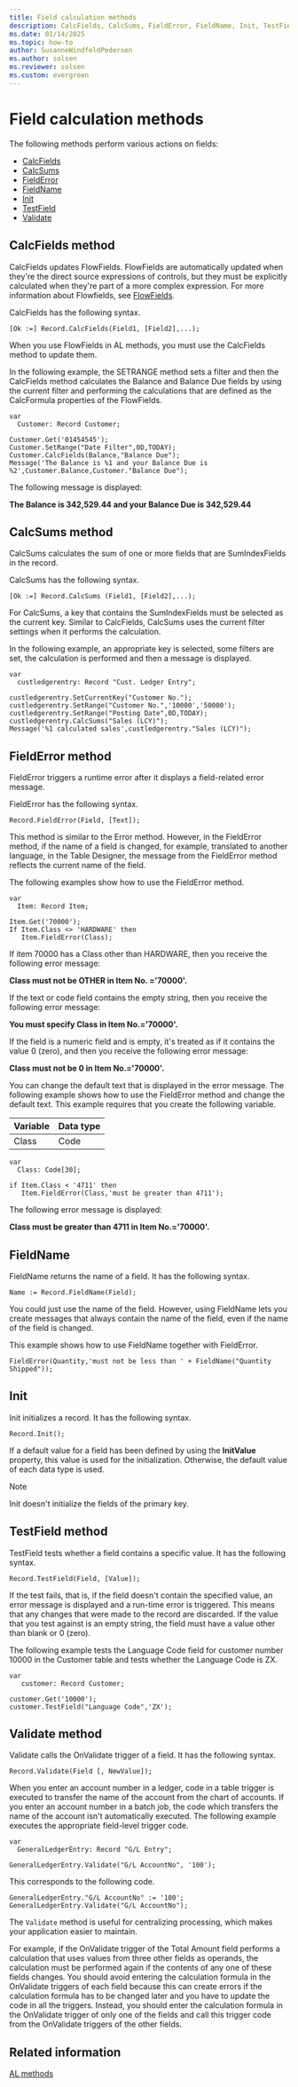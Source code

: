 ```yaml
---
title: Field calculation methods
description: CalcFields, CalcSums, FieldError, FieldName, Init, TestField, and Validate Methods in Business Central.
ms.date: 01/14/2025
ms.topic: how-to
author: SusanneWindfeldPedersen
ms.author: solsen
ms.reviewer: solsen
ms.custom: evergreen
---
```


# Field calculation methods

The following methods perform various actions on fields:  

- [CalcFields](methods-auto/record/record-calcfields-method.md)
- [CalcSums](methods-auto/record/record-calcsums-method.md)
- [FieldError](methods-auto/fieldref/fieldref-fielderror-string-method.md)
- [FieldName](methods-auto/record/record-fieldname-method.md)
- [Init](methods-auto/record/record-init-method.md)
- [TestField](methods-auto/record/record-testfield-joker-method.md)
- [Validate](methods-auto/record/record-validate-method.md)

## CalcFields method

CalcFields updates FlowFields. FlowFields are automatically updated when they're the direct source expressions of controls, but they must be explicitly calculated when they're part of a more complex expression. For more information about Flowfields, see [FlowFields](devenv-flowfields.md).  

CalcFields has the following syntax.  

```AL  
[Ok :=] Record.CalcFields(Field1, [Field2],...);  
```  

When you use FlowFields in AL methods, you must use the CalcFields method to update them.  

In the following example, the SETRANGE method sets a filter and then the CalcFields method calculates the Balance and Balance Due fields by using the current filter and performing the calculations that are defined as the CalcFormula properties of the FlowFields.

```AL  
var  
  Customer: Record Customer;

Customer.Get('01454545');  
Customer.SetRange("Date Filter",0D,TODAY);  
Customer.CalcFields(Balance,"Balance Due");  
Message('The Balance is %1 and your Balance Due is %2',Customer.Balance,Customer."Balance Due");  
```  

The following message is displayed:  

**The Balance is 342,529.44 and your Balance Due is 342,529.44**  

## CalcSums method

CalcSums calculates the sum of one or more fields that are SumIndexFields in the record.  

CalcSums has the following syntax.  

```AL
[Ok :=] Record.CalcSums (Field1, [Field2],...);  
```  

For CalcSums, a key that contains the SumIndexFields must be selected as the current key. Similar to CalcFields, CalcSums uses the current filter settings when it performs the calculation.  

In the following example, an appropriate key is selected, some filters are set, the calculation is performed and then a message is displayed.

```AL  
var  
  custledgerentry: Record "Cust. Ledger Entry";

custledgerentry.SetCurrentKey("Customer No.");  
custledgerentry.SetRange("Customer No.",'10000','50000');  
custledgerentry.SetRange("Posting Date",0D,TODAY);  
custledgerentry.CalcSums("Sales (LCY)");  
Message('%1 calculated sales',custledgerentry."Sales (LCY)");  
```  

## FieldError method

FieldError triggers a runtime error after it displays a field-related error message.  

FieldError has the following syntax.  

```AL  
Record.FieldError(Field, [Text]);  
```  

This method is similar to the Error method. However, in the FieldError method, if the name of a field is changed, for example, translated to another language, in the Table Designer, the message from the FieldError method reflects the current name of the field.  

The following examples show how to use the FieldError method.

```AL
var 
  Item: Record Item;

Item.Get('70000');  
If Item.Class <> 'HARDWARE' then  
   Item.FieldError(Class);  
```  

If item 70000 has a Class other than HARDWARE, then you receive the following error message:  

**Class must not be OTHER in Item No. ='70000'.**  

If the text or code field contains the empty string, then you receive the following error message:  

**You must specify Class in Item No.='70000'.**  

If the field is a numeric field and is empty, it's treated as if it contains the value 0 (zero), and then you receive the following error message:  

**Class must not be 0 in Item No.='70000'.**  

You can change the default text that is displayed in the error message. The following example shows how to use the FieldError method and change the default text. This example requires that you create the following variable.  

|Variable|Data type|  
|--------|---------|  
|Class|Code|  

```AL  
var  
  Class: Code[30];

if Item.Class < '4711' then
   Item.FieldError(Class,'must be greater than 4711');  
```  

The following error message is displayed:  

**Class must be greater than 4711 in Item No.='70000'.**  

## FieldName  

FieldName returns the name of a field. It has the following syntax.  

```AL  
Name := Record.FieldName(Field);  
```  

You could just use the name of the field. However, using FieldName lets you create messages that always contain the name of the field, even if the name of the field is changed.  

This example shows how to use FieldName together with FieldError.  

```AL  
FieldError(Quantity,'must not be less than ' + FieldName("Quantity Shipped"));  
```  

## Init

Init initializes a record. It has the following syntax.  

```AL  
Record.Init();
```  

If a default value for a field has been defined by using the **InitValue** property, this value is used for the initialization. Otherwise, the default value of each data type is used.  

> [!NOTE]  
> Init doesn't initialize the fields of the primary key.

## TestField method

TestField tests whether a field contains a specific value. It has the following syntax.  

```AL  
Record.TestField(Field, [Value]);  
```  

If the test fails, that is, if the field doesn't contain the specified value, an error message is displayed and a run-time error is triggered. This means that any changes that were made to the record are discarded. If the value that you test against is an empty string, the field must have a value other than blank or 0 (zero).  

The following example tests the Language Code field for customer number 10000 in the Customer table and tests whether the Language Code is ZX.

```AL
var
   customer: Record Customer;

customer.Get('10000');  
customer.TestField("Language Code",'ZX');  
```  

## Validate method

Validate calls the OnValidate trigger of a field. It has the following syntax.  

```AL  
Record.Validate(Field [, NewValue]);  
```  

When you enter an account number in a ledger, code in a table trigger is executed to transfer the name of the account from the chart of accounts. If you enter an account number in a batch job, the code which transfers the name of the account isn't automatically executed. The following example executes the appropriate field-level trigger code.  

```AL
var
  GeneralLedgerEntry: Record "G/L Entry";

GeneralLedgerEntry.Validate("G/L AccountNo", '100');  
```  

This corresponds to the following code.  

```AL  
GeneralLedgerEntry."G/L AccountNo" := '100';  
GeneralLedgerEntry.Validate("G/L AccountNo");  
```  

The `Validate` method is useful for centralizing processing, which makes your application easier to maintain.  

For example, if the OnValidate trigger of the Total Amount field performs a calculation that uses values from three other fields as operands, the calculation must be performed again if the contents of any one of these fields changes. You should avoid entering the calculation formula in the OnValidate triggers of each field because this can create errors if the calculation formula has to be changed later and you have to update the code in all the triggers. Instead, you should enter the calculation formula in the OnValidate trigger of only one of the fields and call this trigger code from the OnValidate triggers of the other fields.

## Related information

[AL methods](methods-auto/library.md)  
